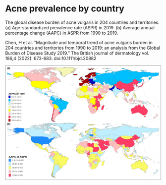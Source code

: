 # Acne prevalence by country

The global disease burden of acne vulgaris in 204 countries and territories. (a) Age-standardized prevalence rate (ASPR) in 2019. (b) Average annual percentage change (AAPC) in ASPR from 1990 to 2019.

Chen, H et al. “Magnitude and temporal trend of acne vulgaris burden in 204 countries and territories from 1990 to 2019: an analysis from the Global Burden of Disease Study 2019.” The British journal of dermatology vol. 186,4 (2022): 673-683. doi:10.1111/bjd.20882


![alt text](/acne/assets/acne-prevalence-by-country.jpg "Acne Prevalence By Country")
